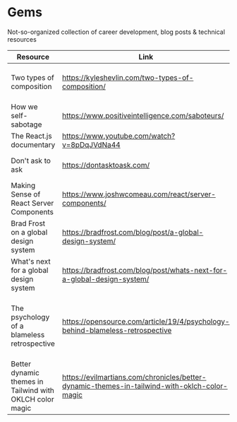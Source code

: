 # Gems
Not-so-organized collection of career development, blog posts &amp; technical resources

| Resource  | Link |  Notes  |
| -------- | ------- | ------- |
| Two types of composition  | https://kyleshevlin.com/two-types-of-composition/    |   Includes great examples with CSS     |
| How we self-sabotage  | https://www.positiveintelligence.com/saboteurs/   |         |
| The React.js documentary  | https://www.youtube.com/watch?v=8pDqJVdNa44   |         |
| Don't ask to ask | https://dontasktoask.com/   |    Question etiquette 101     |
| Making Sense of React Server Components | https://www.joshwcomeau.com/react/server-components/   |    The definitive guide to RSCs     | 
| Brad Frost on a global design system | https://bradfrost.com/blog/post/a-global-design-system/ | |
| What's next for a global design system | https://bradfrost.com/blog/post/whats-next-for-a-global-design-system/ | Follow up on a global design system
| The psychology of a blameless retrospective | https://opensource.com/article/19/4/psychology-behind-blameless-retrospective | Discusses skills that can be applied outside of an Agile environment
| Better dynamic themes in Tailwind with OKLCH color magic | https://evilmartians.com/chronicles/better-dynamic-themes-in-tailwind-with-oklch-color-magic | 



